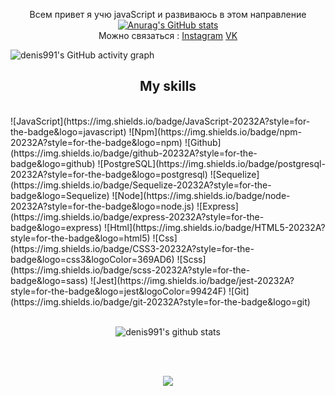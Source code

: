 <div align="center">
   
Всем привет я учю javaScript и развиваюсь в этом направление 
   <br>
[![Anurag's GitHub stats](https://github-readme-stats.vercel.app/api?username=denis991&show_icons=true&theme=chartreuse-dark&hide=dark)](https://github.com/anuraghazra/github-readme-stats)
   <br>
Можно связаться : [Instagram](https://www.instagram.com/denis.991/)     [VK](https://vk.com/denis991)                                                                                   
</div>

![denis991's GitHub activity graph](https://activity-graph.herokuapp.com/graph?username=denis991&hide_border=true&theme=redical)

<!-- <h2 align="center">Hi there!🤘</h2>
<h2 align="center">💬 Reach me on</h2> -->
<h2 align="center">My skills</h2>
<br>

<div align="center">
   </div>  
  ![JavaScript](https://img.shields.io/badge/JavaScript-20232A?style=for-the-badge&logo=javascript)
  ![Npm](https://img.shields.io/badge/npm-20232A?style=for-the-badge&logo=npm)  
   ![Github](https://img.shields.io/badge/github-20232A?style=for-the-badge&logo=github) 
   ![PostgreSQL](https://img.shields.io/badge/postgresql-20232A?style=for-the-badge&logo=postgresql) 
   ![Sequelize](https://img.shields.io/badge/Sequelize-20232A?style=for-the-badge&logo=Sequelize)  
   ![Node](https://img.shields.io/badge/node-20232A?style=for-the-badge&logo=node.js)  
    ![Express](https://img.shields.io/badge/express-20232A?style=for-the-badge&logo=express)  
   ![Html](https://img.shields.io/badge/HTML5-20232A?style=for-the-badge&logo=html5)  
   ![Css](https://img.shields.io/badge/CSS3-20232A?style=for-the-badge&logo=css3&logoColor=369AD6) 
   ![Scss](https://img.shields.io/badge/scss-20232A?style=for-the-badge&logo=sass) 
   ![Jest](https://img.shields.io/badge/jest-20232A?style=for-the-badge&logo=jest&logoColor=99424F)
    ![Git](https://img.shields.io/badge/git-20232A?style=for-the-badge&logo=git)
   
 
 



<div align="center">

  <br>

  ![denis991's github stats](https://github-readme-stats.vercel.app/api/top-langs/?username=denis991&theme=radical)
  
<!--   <br>
  ![denis991's github streak](https://github-readme-streak-stats.herokuapp.com/?user=denis991&theme=radical)
  <br>  -->
</div>

<div align="center">

  <br></br>

  ![](https://visitor-badge.glitch.me/badge?page_id=denis991)
  
  <br></br>

</div>
